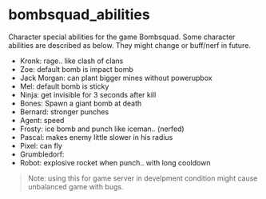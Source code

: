 # bombsquad_abilities

Character special abilities for the game Bombsquad.
Some character abilities are described as below. They might change or buff/nerf in future.

- Kronk: rage.. like clash of clans
- Zoe: default bomb is impact bomb
- Jack Morgan: can plant bigger mines without powerupbox
- Mel: default bomb is sticky
- Ninja: get invisible for 3 seconds after kill
- Bones: Spawn a giant bomb at death
- Bernard: stronger punches
- Agent: speed
- Frosty: ice bomb and punch like iceman.. (nerfed)
- Pascal: makes enemy little slower in his radius
- Pixel: can fly
- Grumbledorf:
- Robot: explosive rocket when punch.. with long cooldown

> Note: using this for game server in develpment condition might cause unbalanced game with bugs.


